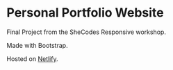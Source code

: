 # Personal Portfolio Website

Final Project from the SheCodes Responsive workshop.

Made with Bootstrap.
 
Hosted on [Netlify](https://vibrant-varahamihira-10fe2d.netlify.app/).
